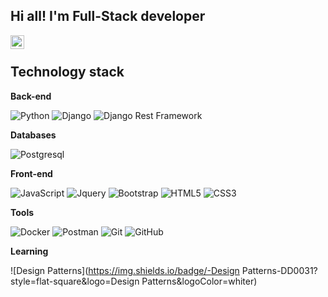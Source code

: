 
## Hi all! I'm Full-Stack developer

<a href="https://t.me/Riabovol_Vlad">
  <img align="left" alt="Telegram" width="22px" src="https://camo.githubusercontent.com/5c1975da7d9ab735ceb71c57b6c7e48ff3e08ca4/68747470733a2f2f6564656e742e6769746875622e696f2f537570657254696e7949636f6e732f696d616765732f7376672f74656c656772616d2e737667">
</a>

</br>

## Technology stack

**Back-end**

![Python](https://img.shields.io/badge/-Python-black?style=flat-square&logo=Python)
![Django](https://img.shields.io/badge/-Django-0aad48?style=flat-square&logo=Django)
![Django Rest Framework](https://img.shields.io/badge/DRF-red?style=flat-square&logo=Django)

**Databases**

![Postgresql](https://img.shields.io/badge/-Postgresql-%232c3e50?style=flat-square&logo=Postgresql)

**Front-end**

![JavaScript](https://img.shields.io/badge/-JavaScript-%23F7DF1C?style=flat-square&logo=javascript&logoColor=000000&labelColor=%23F7DF1C&color=%23FFCE5A)
![Jquery](https://img.shields.io/badge/-Jquery-%231572B6?style=flat-badge&logo=Jquery)
![Bootstrap](https://img.shields.io/badge/-Bootstrap-%231a202c?style=flat-square&logo=Bootstrap)
![HTML5](https://img.shields.io/badge/-HTML5-%23E44D27?style=flat-square&logo=html5&logoColor=ffffff)
![CSS3](https://img.shields.io/badge/-CSS3-%231572B6?style=flat-square&logo=css3)

**Tools**

![Docker](https://img.shields.io/badge/-Docker-46a2f1?style=flat-square&logo=docker&logoColor=white)
![Postman](https://img.shields.io/badge/Postman-FCA121?style=flat-square&logo=postman)
![Git](https://img.shields.io/badge/-Git-black?style=flat-square&logo=git)
![GitHub](https://img.shields.io/badge/-GitHub-181717?style=flat-square&logo=github)

**Learning**

![Design Patterns](https://img.shields.io/badge/-Design Patterns-DD0031?style=flat-square&logo=Design Patterns&logoColor=whiter)

<!--
![Python](https://img.shields.io/badge/-Python-black?style=for-the-badge&logo=python)
![Django](https://img.shields.io/badge/-Django-black?style=for-the-badge&logo=django)
![Bootstrap](https://img.shields.io/badge/-bootstrap-black?style=for-the-badge&logo=bootstrap)
![PostgreSQL](https://img.shields.io/badge/-PostgreSQL-black?style=for-the-badge&logo=PostgreSQL)
![DgangoRestFramework](https://img.shields.io/badge/-DRF-black?style=for-the-badge&logo=Djangorestframework)
![JavaScript](https://img.shields.io/badge/-JavaScript-black?style=for-the-badge&logo=JavaScript)
![Jquery](https://img.shields.io/badge/-Jquery-black?style=for-the-badge&logo=Jquery)
-->
